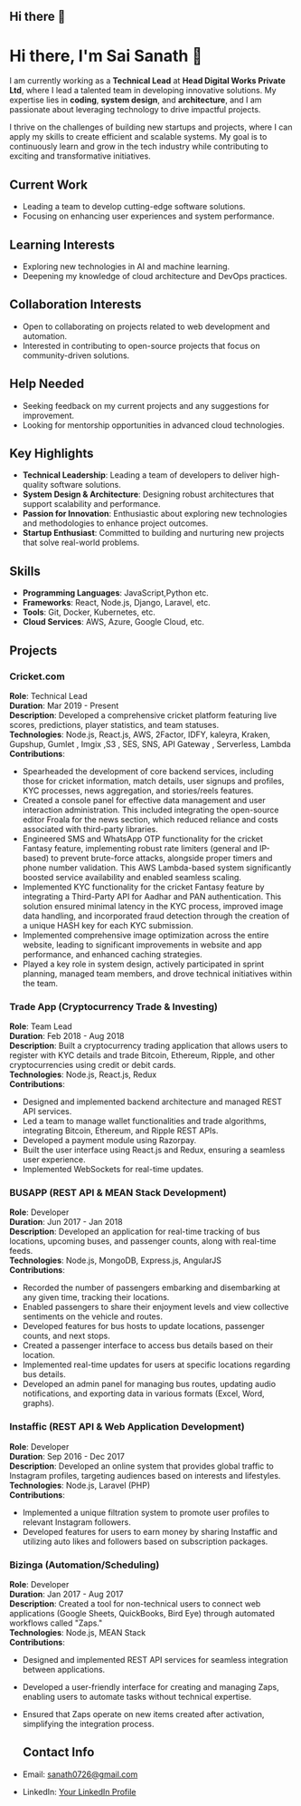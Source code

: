 ## Hi there 👋

<!--
**mesanath/mesanath** is a ✨ _special_ ✨ repository because its `README.md` (this file) appears on your GitHub profile.

Here are some ideas to get you started:

- 🔭 I’m currently working on ...
- 🌱 I’m currently learning ...
- 👯 I’m looking to collaborate on ...
- 🤔 I’m looking for help with ...
- 💬 Ask me about ...
- 📫 How to reach me: ...
- 😄 Pronouns: ...
- ⚡ Fun fact: ...
-->

# Hi there, I'm Sai Sanath 👋

I am currently working as a **Technical Lead** at **Head Digital Works Private Ltd**, where I lead a talented team in developing innovative solutions. My expertise lies in **coding**, **system design**, and **architecture**, and I am passionate about leveraging technology to drive impactful projects.

I thrive on the challenges of building new startups and projects, where I can apply my skills to create efficient and scalable systems. My goal is to continuously learn and grow in the tech industry while contributing to exciting and transformative initiatives.

## Current Work
- Leading a team to develop cutting-edge software solutions.
- Focusing on enhancing user experiences and system performance.

## Learning Interests
- Exploring new technologies in AI and machine learning.
- Deepening my knowledge of cloud architecture and DevOps practices.

## Collaboration Interests
- Open to collaborating on projects related to web development and automation.
- Interested in contributing to open-source projects that focus on community-driven solutions.

## Help Needed
- Seeking feedback on my current projects and any suggestions for improvement.
- Looking for mentorship opportunities in advanced cloud technologies.

## Key Highlights
- **Technical Leadership**: Leading a team of developers to deliver high-quality software solutions.
- **System Design & Architecture**: Designing robust architectures that support scalability and performance.
- **Passion for Innovation**: Enthusiastic about exploring new technologies and methodologies to enhance project outcomes.
- **Startup Enthusiast**: Committed to building and nurturing new projects that solve real-world problems.

## Skills
- **Programming Languages**: JavaScript,Python etc.
- **Frameworks**: React, Node.js, Django, Laravel, etc.
- **Tools**: Git, Docker, Kubernetes, etc.
- **Cloud Services**: AWS, Azure, Google Cloud, etc.

## Projects

### Cricket.com
**Role**: Technical Lead  
**Duration**: Mar 2019 - Present  
**Description**: Developed a comprehensive cricket platform featuring live scores, predictions, player statistics, and team statuses.  
**Technologies**: Node.js, React.js, AWS, 2Factor, IDFY, kaleyra, Kraken, Gupshup, Gumlet , Imgix ,S3 , SES, SNS, API Gateway , Serverless, Lambda  
**Contributions**:
- Spearheaded the development of core backend services, including those for cricket information, match details, user signups and profiles, KYC processes, news aggregation, and stories/reels features.
- Created a console panel for effective data management and user interaction administration. This included integrating the open-source editor Froala for the news section, which reduced reliance and costs associated with third-party libraries.
- Engineered SMS and WhatsApp OTP functionality for the cricket Fantasy feature, implementing robust rate limiters (general and IP-based) to prevent brute-force attacks, alongside proper timers and phone number validation. This AWS Lambda-based system significantly boosted service availability and enabled seamless scaling.
- Implemented KYC functionality for the cricket Fantasy feature by integrating a Third-Party API for Aadhar and PAN authentication. This solution ensured minimal latency in the KYC process, improved image data handling, and incorporated fraud detection through the creation of a unique HASH key for each KYC submission.
- Implemented comprehensive image optimization across the entire website, leading to significant improvements in website and app performance, and enhanced caching strategies.
- Played a key role in system design, actively participated in sprint planning, managed team members, and drove technical initiatives within the team.

### Trade App (Cryptocurrency Trade & Investing)
**Role**: Team Lead  
**Duration**: Feb 2018 - Aug 2018  
**Description**: Built a cryptocurrency trading application that allows users to register with KYC details and trade Bitcoin, Ethereum, Ripple, and other cryptocurrencies using credit or debit cards.  
**Technologies**: Node.js, React.js, Redux  
**Contributions**:
- Designed and implemented backend architecture and managed REST API services.
- Led a team to manage wallet functionalities and trade algorithms, integrating Bitcoin, Ethereum, and Ripple REST APIs.
- Developed a payment module using Razorpay.
- Built the user interface using React.js and Redux, ensuring a seamless user experience.
- Implemented WebSockets for real-time updates.

### BUSAPP (REST API & MEAN Stack Development)
**Role**: Developer  
**Duration**: Jun 2017 - Jan 2018  
**Description**: Developed an application for real-time tracking of bus locations, upcoming buses, and passenger counts, along with real-time feeds.  
**Technologies**: Node.js, MongoDB, Express.js, AngularJS  
**Contributions**:
- Recorded the number of passengers embarking and disembarking at any given time, tracking their locations.
- Enabled passengers to share their enjoyment levels and view collective sentiments on the vehicle and routes.
- Developed features for bus hosts to update locations, passenger counts, and next stops.
- Created a passenger interface to access bus details based on their location.
- Implemented real-time updates for users at specific locations regarding bus details.
- Developed an admin panel for managing bus routes, updating audio notifications, and exporting data in various formats (Excel, Word, graphs).

### Instaffic (REST API & Web Application Development)
**Role**: Developer  
**Duration**: Sep 2016 - Dec 2017  
**Description**: Developed an online system that provides global traffic to Instagram profiles, targeting audiences based on interests and lifestyles.  
**Technologies**: Node.js, Laravel (PHP)  
**Contributions**:
- Implemented a unique filtration system to promote user profiles to relevant Instagram followers.
- Developed features for users to earn money by sharing Instaffic and utilizing auto likes and followers based on subscription packages.

### Bizinga (Automation/Scheduling)
**Role**: Developer  
**Duration**: Jan 2017 - Aug 2017  
**Description**: Created a tool for non-technical users to connect web applications (Google Sheets, QuickBooks, Bird Eye) through automated workflows called "Zaps."  
**Technologies**: Node.js, MEAN Stack  
**Contributions**:
- Designed and implemented REST API services for seamless integration between applications.
- Developed a user-friendly interface for creating and managing Zaps, enabling users to automate tasks without technical expertise.
- Ensured that Zaps operate on new items created after activation, simplifying the integration process.


  ## Contact Info
- Email: [sanath0726@gmail.com](mailto:sanath0726@gmail.com)
- LinkedIn: [Your LinkedIn Profile](https://www.linkedin.com/in/sai-sanath)
